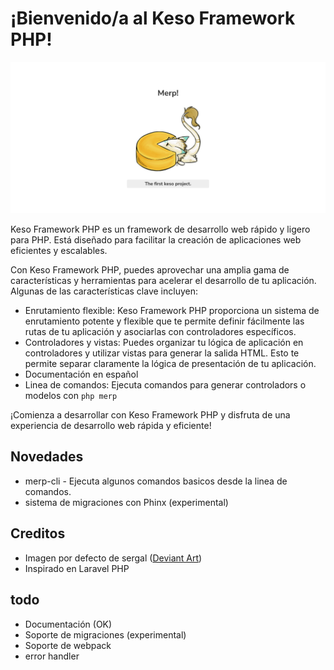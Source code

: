 # ¡Bienvenido/a al Keso Framework PHP!

![welcome.png](.media/img_0.png)

Keso Framework PHP es un framework de desarrollo web rápido y ligero para PHP. Está diseñado para facilitar la creación de aplicaciones web eficientes y escalables.

Con Keso Framework PHP, puedes aprovechar una amplia gama de características y herramientas para acelerar el desarrollo de tu aplicación. Algunas de las características clave incluyen:

* Enrutamiento flexible: Keso Framework PHP proporciona un sistema de enrutamiento potente y flexible que te permite definir fácilmente las rutas de tu aplicación y asociarlas con controladores específicos.
* Controladores y vistas: Puedes organizar tu lógica de aplicación en controladores y utilizar vistas para generar la salida HTML. Esto te permite separar claramente la lógica de presentación de tu aplicación.
* Documentación en español
* Linea de comandos: Ejecuta comandos para generar controladors o modelos con ```php merp```

¡Comienza a desarrollar con Keso Framework PHP y disfruta de una experiencia de desarrollo web rápida y eficiente!

## Novedades
- merp-cli - Ejecuta algunos comandos basicos desde la linea de comandos.
- sistema de migraciones con Phinx (experimental)

## Creditos
- Imagen por defecto de sergal ([Deviant Art](https://www.deviantart.com/michifishu/art/Cheese-wedge-Sergal-685836827))
- Inspirado en Laravel PHP

## todo
- Documentación (OK)
- Soporte de migraciones (experimental)
- Soporte de webpack
- error handler